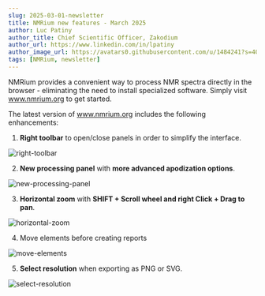 ```yaml
---
slug: 2025-03-01-newsletter
title: NMRium new features - March 2025
author: Luc Patiny
author_title: Chief Scientific Officer, Zakodium
author_url: https://www.linkedin.com/in/lpatiny
author_image_url: https://avatars0.githubusercontent.com/u/1484241?s=400&v=4
tags: [NMRium, newsletter]
---
```


NMRium provides a convenient way to process NMR spectra directly in the browser - eliminating the need to install specialized software. Simply visit www.nmrium.org to get started.

The latest version of www.nmrium.org includes the following enhancements:

1. **Right toolbar** to open/close panels in order to simplify the interface.

![right-toolbar](/newsletters/2025/march/right-toolbar.gif)

2. **New processing panel** with **more advanced apodization options**.

![new-processing-panel](/newsletters/2025/march/new-processing-panel.gif)

3. **Horizontal zoom** with **SHIFT + Scroll wheel and right Click + Drag to pan**.

![horizontal-zoom](/newsletters/2025/march/horizontal-zoom.gif)

4. Move elements before creating reports

![move-elements](/newsletters/2025/march/move-elements.gif)

5. **Select resolution** when exporting as PNG or SVG.

![select-resolution](/newsletters/2025/march/select-resolution.gif)


